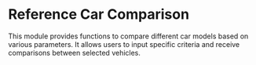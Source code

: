 # Reference Car Comparison
This module provides functions to compare different car models based on various parameters. It allows users to input specific criteria and receive comparisons between selected vehicles.
